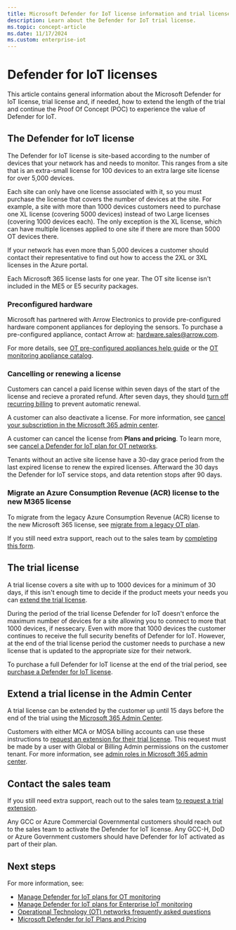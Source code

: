 ```yaml
---
title: Microsoft Defender for IoT license information and trial license extension
description: Learn about the Defender for IoT trial license.
ms.topic: concept-article
ms.date: 11/17/2024
ms.custom: enterprise-iot
---
```


# Defender for IoT licenses

This article contains general information about the Microsoft Defender for IoT license, trial license and, if needed, how to extend the length of the trial and continue the Proof Of Concept (POC) to experience the value of Defender for IoT.

## The Defender for IoT license

The Defender for IoT license is site-based according to the number of devices that your network has and needs to monitor. This ranges from a site that is an extra-small license for 100 devices to an extra large site license for over 5,000 devices.

Each site can only have one license associated with it, so you must purchase the license that covers the number of devices at the site. For example, a site with more than 1000 devices customers need to purchase one XL license (covering 5000 devices) instead of two Large licenses (covering 1000 devices each). The only exception is the XL license, which can have multiple licenses applied to one site if there are more than 5000 OT devices there.

If your network has even more than 5,000 devices a customer should contact their representative to find out how to access the 2XL or 3XL licenses in the Azure portal.

Each Microsoft 365 license lasts for one year. <!-- is this the correct license name? -->The OT site license isn't included in the ME5 or E5 security packages.

### Preconfigured hardware

Microsoft has partnered with Arrow Electronics to provide pre-configured hardware component appliances for deploying the sensors<!-- is this correct? are these the sensors? What is the hardware for? -->. To purchase a pre-configured appliance, contact Arrow at: hardware.sales@arrow.com.

For more details, see [OT pre-configured appliances help guide](ot-pre-configured-appliances.md) or the [OT monitoring appliance catalog](appliance-catalog/index.yml).

### Cancelling or renewing a license

Customers can cancel a paid license within seven days of the start of the license and recieve a prorated refund. After seven days, they should [turn off recurring billing](/microsoft-365/commerce/subscriptions/renew-your-subscription) to prevent automatic renewal.​

A customer can also deactivate a license. For more information, see [cancel your subscription in the Microsoft 365 admin center](/microsoft-365/commerce/subscriptions/cancel-your-subscription).​

A customer can cancel the license from **Plans and pricing**. To learn more, see [cancel a Defender for IoT plan for OT networks](how-to-manage-subscriptions.md#cancel-a-defender-for-iot-plan-for-ot-networks).​

Tenants without an active site license have a 30-day grace period from the last expired license to renew the expired licenses. Afterward the 30 days the Defender for IoT service stops, and data retention stops after 90 days.​

### Migrate an Azure Consumption Revenue (ACR) license to the new M365 license

To migrate from the legacy Azure Consumption Revenue (ACR) license to the new Microsoft 365 license, see [migrate from a legacy OT plan](how-to-manage-subscriptions.md#migrate-from-a-legacy-ot-plan).

If you still need extra support, reach out to the sales team by [completing this form](https://forms.office.com/Pages/ResponsePage.aspx?id=v4j5cvGGr0GRqy180BHbR4hp0oiujZ9PvzH6GeTqtclUMDJCWDBNUVpNTjc1SVdXMDNPWlhUWDEyMi4u).

## The trial license

A trial license covers a site with up to 1000 devices for a minimum of 30 days, if this isn't enough time to decide if the product meets your needs you can [extend the trial license](#extend-a-trial-license-in-the-admin-center).

During the period of the trial license Defender for IoT doesn't enforce the maximum number of devices for a site allowing you to connect to more that 1000 devices, if nessecary. Even with more that 1000 devices the customer continues to receive the full security benefits of Defender for IoT. However, at the end of the trial license period the customer needs to purchase a new license that is updated to the appropriate size for their network.​

To purchase a full Defender for IoT license at the end of the trial period, see [purchase a Defender for IoT license](how-to-manage-subscriptions.md#purchase-a-defender-for-iot-license).

## Extend a trial license in the Admin Center

A trial license can be extended by the customer up until 15 days before the end of the trial using the [Microsoft 365 Admin Center](https://admin.microsoft.com/Adminportal/Home?#/homepage).

Customers with either MCA or MOSA billing accounts can use these instructions to [request an extension for their trial license](/microsoft-365/commerce/try-or-buy-microsoft-365#extend-your-trial). This request must be made by a user with Global or Billing Admin permissions on the customer tenant. For more information, see [admin roles in Microsoft 365 admin center](/microsoft-365/admin/add-users/about-admin-roles).

## Contact the sales team

If you still need extra support, reach out to the sales team [to request a trial extension](https://trials.transform.microsoft.com/customer-admin-trials).

Any GCC or Azure Commercial Governmental customers should reach out to the sales team to activate the Defender for IoT license. Any GCC-H, DoD or Azure Government customers should have Defender for IoT activated as part of their plan.

## Next steps

For more information, see:

- [Manage Defender for IoT plans for OT monitoring](how-to-manage-subscriptions.md)
- [Manage Defender for IoT plans for Enterprise IoT monitoring](manage-subscriptions-enterprise.md)
- [Operational Technology (OT) networks frequently asked questions](faqs-ot.md)
- [Microsoft Defender for IoT Plans and Pricing](https://www.microsoft.com/security/business/endpoint-security/microsoft-defender-iot-pricing)

